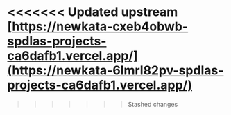 <<<<<<< Updated upstream
[https://newkata-cxeb4obwb-spdlas-projects-ca6dafb1.vercel.app/](https://newkata-6lmrl82pv-spdlas-projects-ca6dafb1.vercel.app/)
=======
>>>>>>> Stashed changes
